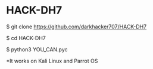# HACK-DH7
$ git clone https://github.com/darkhacker707/HACK-DH7

$ cd HACK-DH7

$ python3 YOU_CAN.pyc

*It works on Kali Linux and Parrot OS
